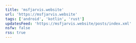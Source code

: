 ```yaml
---
title: 'msfjarvis.website'
url: 'https://msfjarvis.website'
tags: ['android', 'kotlin', 'rust']
updatesFeed: 'https://msfjarvis.website/posts/index.xml'
nsfw: false
rss: true
---
```

